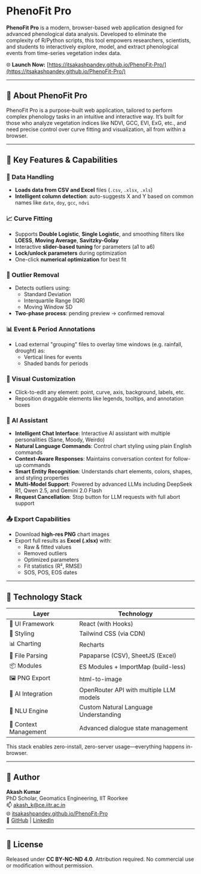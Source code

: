 # PhenoFit Pro

**PhenoFit Pro** is a modern, browser-based web application designed for advanced phenological data analysis. Developed to eliminate the complexity of R/Python scripts, this tool empowers researchers, scientists, and students to interactively explore, model, and extract phenological events from time-series vegetation index data.

🌐 **Launch Now:** [https://itsakashpandey.github.io/PhenoFit-Pro/](https://itsakashpandey.github.io/PhenoFit-Pro/)

---

## 📘 About PhenoFit Pro

PhenoFit Pro is a purpose-built web application, tailored to perform complex phenology tasks in an intuitive and interactive way. It’s built for those who analyze vegetation indices like NDVI, GCC, EVI, ExG, etc., and need precise control over curve fitting and visualization, all from within a browser.

---

## 🚀 Key Features & Capabilities

### 📂 Data Handling
- **Loads data from CSV and Excel** files (`.csv`, `.xlsx`, `.xls`)
- **Intelligent column detection**: auto-suggests X and Y based on common names like `date`, `doy`, `gcc`, `ndvi`

### 📈 Curve Fitting
- Supports **Double Logistic**, **Single Logistic**, and smoothing filters like **LOESS**, **Moving Average**, **Savitzky-Golay**
- Interactive **slider-based tuning** for parameters (a1 to a6)
- **Lock/unlock parameters** during optimization
- One-click **numerical optimization** for best fit

### 🧹 Outlier Removal
- Detects outliers using:
  - Standard Deviation
  - Interquartile Range (IQR)
  - Moving Window SD
- **Two-phase process**: pending preview → confirmed removal

### 📊 Event & Period Annotations
- Load external "grouping" files to overlay time windows (e.g. rainfall, drought) as:
  - Vertical lines for events
  - Shaded bands for periods

### 🎨 Visual Customization
- Click-to-edit any element: point, curve, axis, background, labels, etc.
- Reposition draggable elements like legends, tooltips, and annotation boxes

### 🤖 AI Assistant
- **Intelligent Chat Interface**: Interactive AI assistant with multiple personalities (Sane, Moody, Weirdo)
- **Natural Language Commands**: Control chart styling using plain English commands
- **Context-Aware Responses**: Maintains conversation context for follow-up commands
- **Smart Entity Recognition**: Understands chart elements, colors, shapes, and styling properties
- **Multi-Model Support**: Powered by advanced LLMs including DeepSeek R1, Qwen 2.5, and Gemini 2.0 Flash
- **Request Cancellation**: Stop button for LLM requests with full abort support

### 📤 Export Capabilities
- Download **high-res PNG** chart images
- Export full results as **Excel (.xlsx)** with:
  - Raw & fitted values
  - Removed outliers
  - Optimized parameters
  - Fit statistics (R², RMSE)
  - SOS, POS, EOS dates

---

## 🧠 Technology Stack

| Layer | Technology |
|-------|------------|
| 🧱 UI Framework | React (with Hooks) |
| 🎨 Styling | Tailwind CSS (via CDN) |
| 📊 Charting | Recharts |
| 📄 File Parsing | Papaparse (CSV), SheetJS (Excel) |
| 📦 Modules | ES Modules + ImportMap (build-less) |
| 🖼 PNG Export | html-to-image |
| 🤖 AI Integration | OpenRouter API with multiple LLM models |
| 🧠 NLU Engine | Custom Natural Language Understanding |
| 💬 Context Management | Advanced dialogue state management |

This stack enables zero-install, zero-server usage—everything happens in-browser.


---

## 👤 Author

**Akash Kumar**  
PhD Scholar, Geomatics Engineering, IIT Roorkee  
📫 [akash_k@ce.iitr.ac.in](mailto:akash_k@ce.iitr.ac.in)  
🌐 [itsakashpandey.github.io/PhenoFit-Pro](https://itsakashpandey.github.io/PhenoFit-Pro)  
🔗 [GitHub](https://github.com/ItsAkashPandey) | [LinkedIn](https://www.linkedin.com/in/iamakashpandey/)

---

## 🧾 License

Released under **CC BY-NC-ND 4.0**. Attribution required. No commercial use or modification without permission.